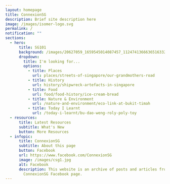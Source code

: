 ```yaml
---
layout: homepage
title: ConnexionSG
description: Brief site description here
image: /images/isomer-logo.svg
permalink: /
notification: ""
sections:
  - hero:
      title: SG101
      background: /images/20627059_1659545014087457_1124741366636516332_o.jpg
      dropdown:
        title: I'm looking for...
        options:
          - title: Places
            url: places/streets-of-singapore/our-grandmothers-road
          - title: History
            url: history/shipwreck-artefacts-in-singapore
          - title: Food
            url: food/food-history/ice-cream-bread
          - title: Nature & Environment
            url: /nature-and-environment/eco-link-at-bukit-timah
          - title: Today I Learnt
            url: /today-i-learnt/bu-dao-weng-roly-poly-toy
  - resources:
      title: Latest Resources
      subtitle: What's New
      button: More Resources
  - infopic:
      title: ConnexionSG
      subtitle: About this page
      button: Facebook
      url: https://www.facebook.com/ConnexionSG
      image: /images/csg1.jpg
      alt: Facebook
      description: This website is an archive of posts and articles from the
        ConnexionSG Facebook page.
---
```

